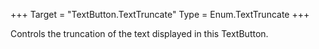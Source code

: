 +++
Target = "TextButton.TextTruncate"
Type = Enum.TextTruncate
+++

Controls the truncation of the text displayed in this TextButton.